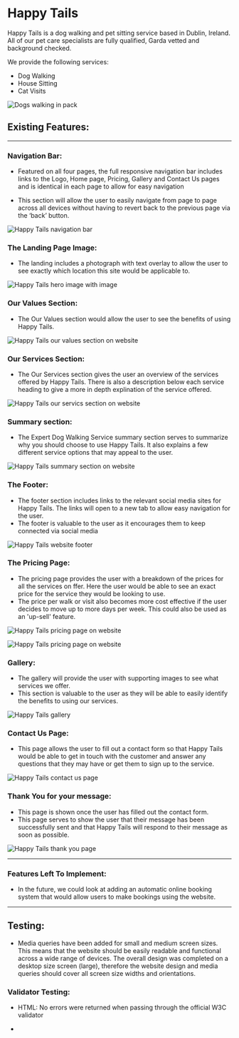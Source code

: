 # Happy Tails

Happy Tails is a dog walking and pet sitting service based in Dublin, Ireland. All of our pet care specialists are fully qualified, Garda vetted and background checked.

We provide the following services:
- Dog Walking
- House Sitting
- Cat Visits

![Dogs walking in pack](/assets/images/hero-image.jpg)


## Existing Features:
---

### Navigation Bar:
- Featured on all four pages, the full responsive navigation bar includes links to the Logo, Home page, Pricing, Gallery and Contact Us pages and is identical in each page to allow for easy navigation

- This section will allow the user to easily navigate from page to page across all devices without having to revert back to the previous page via the ‘back’ button.

![Happy Tails navigation bar](/assets/images/Happy%20Tails%20Navigation%20Bar.png)

### The Landing Page Image:
- The landing includes a photograph with text overlay to allow the user to see exactly which location this site would be applicable to.

![Happy Tails hero image with image](/assets/images/Happy-Tails-Hero.png)

### Our Values Section:
- The Our Values section would allow the user to see the benefits of using Happy Tails.

![Happy Tails our values section on website](/assets/images/Happy%20Tails%20Our%20Services.png)

### Our Services Section:
- The Our Services section gives the user an overview of the services offered by Happy Tails. There is also a description below each service heading to give a more in depth explination of the service offered.

![Happy Tails our servics section on website](/assets/images/Happy-Tails-our-services.png)

### Summary section:
- The Expert Dog Walking Service summary section serves to summarize why you should choose to use Happy Tails. It also explains a few different service options that may appeal to the user.

![Happy Tails summary section on website](/assets/images/Happy%20Tails%20Summary.png)

### The Footer:

- The footer section includes links to the relevant social media sites for Happy Tails. The links will open to a new tab to allow easy navigation for the user.
- The footer is valuable to the user as it encourages them to keep connected via social media

![Happy Tails website footer](/assets/images/Happy%20Tails%20footer.png)

### The Pricing Page:
- The pricing page provides the user with a breakdown of the prices for all the services on ffer. Here the user would be able to see an exact price for the service they would be looking to use.
- The price per walk or visit also becomes more cost effective if the user decides to move up to more days per week. This could also be used as an 'up-sell' feature.

![Happy Tails pricing page on website](/assets/images/Happy%20Tails%20Pricing%20Page%201.png)

![Happy Tails pricing page on website](/assets/images/Happy%20Tails%20Pricing%20Page%202.png)

### Gallery:
- The gallery will provide the user with supporting images to see what services we offer.
- This section is valuable to the user as they will be able to easily identify the benefits to using our services.

![Happy Tails gallery](/assets/images/Happy%20Tails%20gallery.png)

### Contact Us Page:
- This page allows the user to fill out a contact form so that Happy Tails would be able to get in touch with the customer and answer any questions that they may have or get them to sign up to the service.

![Happy Tails contact us page](/assets/images/Happy-Tails-contact-us2.png)

### Thank You for your message:
- This page is shown once the user has filled out the contact form. 
- This page serves to show the user that their message has been successfully sent and that Happy Tails will respond to their message as soon as possible.

![Happy Tails thank you page](/assets/images/Happy-Tails-thank-you-page.png)

------

### Features Left To Implement:
- In the future, we could look at adding an automatic online booking system that would allow users to make bookings using the website.

-------

## Testing:

- Media queries have been added for small and medium screen sizes. This means that the website should be easily readable and functional across a wide range of devices. The overall design was completed on a desktop size screen (large), therefore the website design and media queries should cover all screen size widths and orientations.

### Validator Testing:
- HTML:
    No errors were returned when passing through the official W3C validator

- 